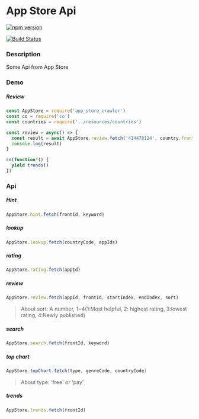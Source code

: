 # App Store Api

[![npm version](https://img.shields.io/npm/v/app_store_crawler.svg?style=flat-square)](https://www.npmjs.com/package/app_store_crawler)

[![Build Status](https://travis-ci.org/cf-L/app_store.svg?branch=master)](https://travis-ci.org/cf-L/app_store)

### Description

Some Api from App Store



### Demo

##### Review

```javascript
const AppStore = require('app_store_crawler')
const co = require('co')
const countries = require('../resources/countries')

const review = async() => {
  const result = await AppStore.review.fetch('414478124', country.frontID, 0, 1000, 4)
  console.log(result)
}

co(function*() {
  yield trends()
})
```



### Api

##### Hint

```javascript
AppStore.hint.fetch(frontId, keyword)
```



##### lookup

```javascript
AppStore.lookup.fetch(countryCode, appIds)
```



##### rating

```javascript
AppStore.rating.fetch(appId)
```



##### review

```javascript
AppStore.review.fetch(appId, frontId, startIndex, endIndex, sort)
```

> About sort: A number, 1~4(1:Most helpful, 2: highest rating, 3:lowest rating, 4:Newly published)



##### search

```javascript
AppStore.search.fetch(frontId, keyword)
```



##### top chart

```java
AppStore.topChart.fetch(type, genreCode, countryCode)
```

> About type: 'free' or 'pay'



##### trends

```javascript
AppStore.trends.fetch(frontId)
```



